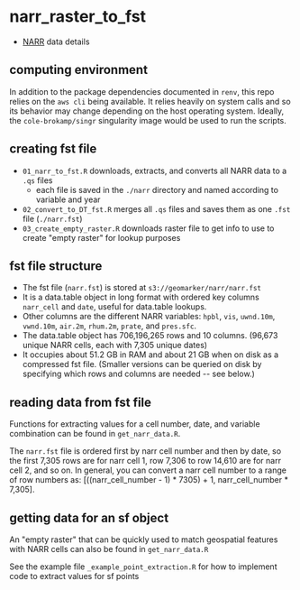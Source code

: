 # narr_raster_to_fst

- [NARR](https://www.esrl.noaa.gov/psd/data/gridded/data.narr.html) data details

## computing environment

In addition to the package dependencies documented in `renv`, this repo relies on the `aws cli` being available. It relies heavily on system calls and so its behavior may change depending on the host operating system. Ideally, the `cole-brokamp/singr` singularity image would be used to run the scripts.

## creating fst file

- `01_narr_to_fst.R` downloads, extracts, and converts all NARR data to a `.qs` files
    - each file is saved in the `./narr` directory and named according to variable and year
- `02_convert_to_DT_fst.R` merges all `.qs` files and saves them as one `.fst` file (`./narr.fst`)
- `03_create_empty_raster.R` downloads raster file to get info to use to create "empty raster" for lookup purposes

## fst file structure

- The fst file (`narr.fst`) is stored at `s3://geomarker/narr/narr.fst`
- It is a data.table object in long format with ordered key columns `narr_cell` and `date`, useful for data.table lookups.
- Other columns are the different NARR variables: `hpbl`, `vis`, `uwnd.10m`, `vwnd.10m`, `air.2m`, `rhum.2m`, `prate`, and `pres.sfc`.
- The data.table object has 706,196,265 rows and 10 columns. (96,673 unique NARR cells, each with 7,305 unique dates)
- It occupies about 51.2 GB in RAM and about 21 GB when on disk as a compressed fst file. (Smaller versions can be queried on disk by specifying which rows and columns are needed -- see below.)

## reading data from fst file

Functions for extracting values for a cell number, date, and variable combination can be found in `get_narr_data.R`.

The `narr.fst` file is ordered first by narr cell number and then by date, so the first 7,305 rows are for narr cell 1, row 7,306 to row 14,610 are for narr cell 2, and so on. In general, you can convert a narr cell number to a range of row numbers as: [((narr_cell_number - 1) * 7305) + 1, narr_cell_number * 7,305].

## getting data for an sf object

An "empty raster" that can be quickly used to match geospatial features with NARR cells can also be found in `get_narr_data.R`

See the example file `_example_point_extraction.R` for how to implement code to extract values for sf points
